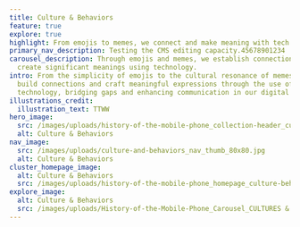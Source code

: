 ```yaml
---
title: Culture & Behaviors
feature: true
explore: true
highlight: From emojis to memes, we connect and make meaning with tech.
primary_nav_description: Testing the CMS editing capacity.45678901234
carousel_description: Through emojis and memes, we establish connections and
  create significant meanings using technology.
intro: From the simplicity of emojis to the cultural resonance of memes, we
  build connections and craft meaningful expressions through the use of
  technology, bridging gaps and enhancing communication in our digital age.
illustrations_credit:
  illustration_text: TTWW
hero_image:
  src: /images/uploads/history-of-the-mobile-phone_collection-header_culture-behaviors-600.png
  alt: Culture & Behaviors
nav_image:
  src: /images/uploads/culture-and-behaviors_nav_thumb_80x80.jpg
  alt: Culture & Behaviors
cluster_homepage_image:
  alt: Culture & Behaviors
  src: /images/uploads/history-of-the-mobile-phone_homepage_culture-behaviors-750.jpg
explore_image:
  alt: Culture & Behaviors
  src: /images/uploads/History-of-the-Mobile-Phone_Carousel_CULTURES & BEHAVIORS.jpg
---
```

